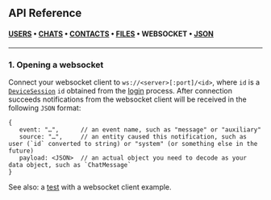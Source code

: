 ## API Reference

#### [USERS](APIREF-Users.md) • [CHATS](APIREF-Chats.md) • [CONTACTS](APIREF-Contacts.md) • [FILES](APIREF-Files.md) • WEBSOCKET • [JSON](APIREF-JSON.md)
_________________________________________________________________________________

### 1. Opening a websocket

Connect your websocket client to `ws://<server>[:port]/<id>`, where `id` is a [`DeviceSession`](APIREF-JSON.md#devicesession) `id` obtained from the [login](APIREF-Users.md#2-logging-in-user) process. After connection succeeds notifications from the websocket client will be received in the following `JSON` format:

```
{
   event: "…",      // an event name, such as "message" or "auxiliary"
   source: "…",     // an entity caused this notification, such as user (`id` converted to string) or "system" (or something else in the future)
   payload: <JSON>  // an actual object you need to decode as your data object, such as `ChatMessage`
}
```

See also: a [test](../Tests/AppTests/WebSocketTests.swift) with a websocket client example.
